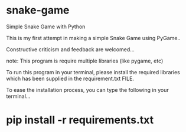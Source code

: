 # snake-game
Simple Snake Game with Python

This is my first attempt in making a simple Snake Game using PyGame..

Constructive criticism and feedback are welcomed...

note: 
This program is require multiple libraries (like pygame, etc)

To run this program in your terminal, please install the required libraries which has been supplied in the requirement.txt FILE.

To ease the installation process, you can type the following in your terminal...
#   pip install -r requirements.txt
